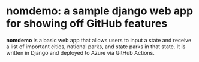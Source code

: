 # nomdemo: a sample django web app for showing off GitHub features

**nomdemo** is a basic web app that allows users to input a state and receive a list of important cities, national parks, and state parks in that state. It is written in Django and deployed to Azure via GitHub Actions.
